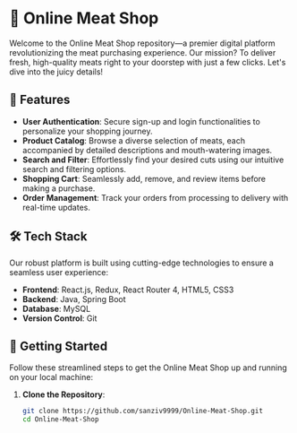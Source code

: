 # 🥩 Online Meat Shop

Welcome to the Online Meat Shop repository—a premier digital platform revolutionizing the meat purchasing experience. Our mission? To deliver fresh, high-quality meats right to your doorstep with just a few clicks. Let's dive into the juicy details!

## 🚀 Features

- **User Authentication**: Secure sign-up and login functionalities to personalize your shopping journey.
- **Product Catalog**: Browse a diverse selection of meats, each accompanied by detailed descriptions and mouth-watering images.
- **Search and Filter**: Effortlessly find your desired cuts using our intuitive search and filtering options.
- **Shopping Cart**: Seamlessly add, remove, and review items before making a purchase.
- **Order Management**: Track your orders from processing to delivery with real-time updates.

## 🛠️ Tech Stack

Our robust platform is built using cutting-edge technologies to ensure a seamless user experience:

- **Frontend**: React.js, Redux, React Router 4, HTML5, CSS3
- **Backend**: Java, Spring Boot
- **Database**: MySQL
- **Version Control**: Git

## 🎯 Getting Started

Follow these streamlined steps to get the Online Meat Shop up and running on your local machine:

1. **Clone the Repository**:
   ```bash
   git clone https://github.com/sanziv9999/Online-Meat-Shop.git
   cd Online-Meat-Shop
